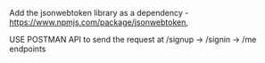 Add the jsonwebtoken library as a dependency - https://www.npmjs.com/package/jsonwebtoken,

USE POSTMAN API to send the request at /signup -> /signin -> /me endpoints 
